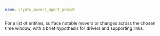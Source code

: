```yaml
---
name: crypto_movers_agent_prompt
---
```


For a list of entities, surface notable movers or changes across the chosen time window, with a brief hypothesis for drivers and supporting links.
